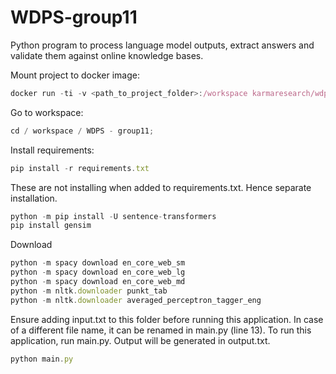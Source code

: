 # WDPS-group11

Python program to process language model outputs, extract answers and validate them against online knowledge bases.

Mount project to docker image:

```jsx
docker run -ti -v <path_to_project_folder>:/workspace karmaresearch/wdps2
```

Go to workspace:

```jsx
cd / workspace / WDPS - group11;
```

Install requirements:

```jsx
pip install -r requirements.txt
```

These are not installing when added to requirements.txt. Hence separate installation.

```jsx
python -m pip install -U sentence-transformers
pip install gensim
```

Download

```jsx
python -m spacy download en_core_web_sm
python -m spacy download en_core_web_lg
python -m spacy download en_core_web_md
python -m nltk.downloader punkt_tab
python -m nltk.downloader averaged_perceptron_tagger_eng
```

Ensure adding input.txt to this folder before running this application. In case of a different file name, it can be renamed in main.py (line 13). To run this application, run main.py. Output will be generated in output.txt.

```jsx
python main.py
```
